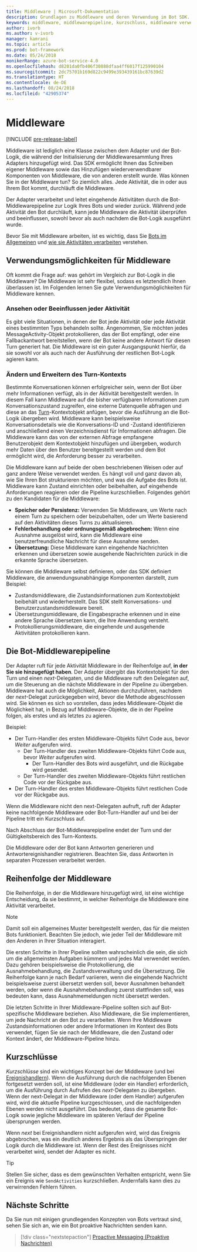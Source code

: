 ```yaml
---
title: Middleware | Microsoft-Dokumentation
description: Grundlagen zu Middleware und deren Verwendung im Bot SDK.
keywords: middleware, middlewarepipeline, kurzschluss, middleware verwendung
author: ivorb
ms.author: v-ivorb
manager: kamrani
ms.topic: article
ms.prod: bot-framework
ms.date: 05/24/2018
monikerRange: azure-bot-service-4.0
ms.openlocfilehash: d8201da0fb406f30888dfaa4ff6017f125990104
ms.sourcegitcommit: 2dc75701b169d822c9499e393439161bc87639d2
ms.translationtype: HT
ms.contentlocale: de-DE
ms.lasthandoff: 08/24/2018
ms.locfileid: "42905374"
---
```

# <a name="middleware"></a>Middleware

[!INCLUDE [pre-release-label](../includes/pre-release-label.md)]

Middleware ist lediglich eine Klasse zwischen dem Adapter und der Bot-Logik, die während der Initialisierung der Middlewaresammlung Ihres Adapters hinzugefügt wird. Das SDK ermöglicht Ihnen das Schreiben eigener Middleware sowie das Hinzufügen wiederverwendbarer Komponenten von Middleware, die von anderen erstellt wurde. Was können Sie in der Middleware tun? So ziemlich alles. Jede Aktivität, die in oder aus Ihrem Bot kommt, durchläuft die Middleware.

Der Adapter verarbeitet und leitet eingehende Aktivitäten durch die Bot-Middlewarepipeline zur Logik Ihres Bots und wieder zurück. Während jede Aktivität den Bot durchläuft, kann jede Middleware die Aktivität überprüfen und beeinflussen, sowohl bevor als auch nachdem die Bot-Logik ausgeführt wurde.

Bevor Sie mit Middleware arbeiten, ist es wichtig, dass Sie [Bots im Allgemeinen](~/v4sdk/bot-builder-basics.md) und [wie sie Aktivitäten verarbeiten](~/v4sdk/bot-builder-concept-activity-processing.md) verstehen.

## <a name="uses-for-middleware"></a>Verwendungsmöglichkeiten für Middleware

Oft kommt die Frage auf: was gehört im Vergleich zur Bot-Logik in die Middleware? Die Middleware ist sehr flexibel, sodass es letztendlich Ihnen überlassen ist. Im Folgenden lernen Sie gute Verwendungsmöglichkeiten für Middleware kennen.

### <a name="looking-at-or-acting-on-every-activity"></a>Ansehen oder Beeinflussen jeder Aktivität

Es gibt viele Situationen, in denen der Bot jede Aktivität oder jede Aktivität eines bestimmten Typs behandeln sollte. Angenommen, Sie möchten jedes MessageActivity-Objekt protokollieren, das der Bot empfängt, oder eine Fallbackantwort bereitstellen, wenn der Bot keine andere Antwort für diesen Turn generiert hat. Die Middleware ist ein guter Ausgangspunkt hierfür, da sie sowohl vor als auch nach der Ausführung der restlichen Bot-Logik agieren kann.

### <a name="modifying-or-enhancing-the-turn-context"></a>Ändern und Erweitern des Turn-Kontexts

Bestimmte Konversationen können erfolgreicher sein, wenn der Bot über mehr Informationen verfügt, als in der Aktivität bereitgestellt werden. In diesem Fall kann Middleware auf die bisher verfügbaren Informationen zum Konversationszustand zugreifen, eine externe Datenquelle abfragen und diese an das [Turn](bot-builder-concept-activity-processing.md#turn-context)-Kontextobjekt anfügen, bevor die Ausführung an die Bot-Logik übergeben wird.
Middleware kann beispielsweise Konversationsdetails wie die Konversations-ID und -Zustand identifizieren und anschließend einen Verzeichnisdienst für Informationen abfragen. Die Middleware kann das von der externen Abfrage empfangene Benutzerobjekt dem Kontextobjekt hinzufügen und übergeben, wodurch mehr Daten über den Benutzer bereitgestellt werden und dem Bot ermöglicht wird, die Anforderung besser zu verarbeiten.

Die Middleware kann auf beide der oben beschriebenen Weisen oder auf ganz andere Weise verwendet werden. Es hängt voll und ganz davon ab, wie Sie Ihren Bot strukturieren möchten, und was die Aufgabe des Bots ist.
Middleware kann Zustand einrichten oder beibehalten, auf eingehende Anforderungen reagieren oder die Pipeline kurzschließen.
Folgendes gehört zu den Kandidaten für die Middleware:

- **Speicher oder Persistenz:** Verwenden Sie Middleware, um Werte nach einem Turn zu speichern oder beizubehalten, oder um Werte basierend auf den Aktivitäten dieses Turns zu aktualisieren.
- **Fehlerbehandlung oder ordnungsgemäß abgebrochen:** Wenn eine Ausnahme ausgelöst wird, kann die Middleware eine benutzerfreundliche Nachricht für diese Ausnahme senden.
- **Übersetzung:** Diese Middleware kann eingehende Nachrichten erkennen und übersetzen sowie ausgehende Nachrichten zurück in die erkannte Sprache übersetzen.

Sie können die Middleware selbst definieren, oder das SDK definiert Middleware, die anwendungsunabhängige Komponenten darstellt, zum Beispiel:

- Zustandsmiddleware, die Zustandsinformationen zum Kontextobjekt beibehält und wiederherstellt. Das SDK stellt Konversations- und Benutzerzustandsmiddleware bereit.
- Übersetzungsmiddleware, die Eingabesprache erkennen und in eine andere Sprache übersetzen kann, die Ihre Anwendung versteht.
- Protokollierungsmiddleware, die eingehende und ausgehende Aktivitäten protokollieren kann.

## <a name="the-bot-middleware-pipeline"></a>Die Bot-Middlewarepipeline

Der Adapter ruft für jede Aktivität Middleware in der Reihenfolge auf, **in der Sie sie hinzugefügt haben**. Der Adapter übergibt das Kontextobjekt für den Turn und einen _next_-Delegaten, und die Middleware ruft den Delegaten auf, um die Steuerung an die nächste Middleware in der Pipeline zu übergeben. Middleware hat auch die Möglichkeit, Aktionen durchzuführen, nachdem der _next_-Delegat zurückgegeben wird, bevor die Methode abgeschlossen wird. Sie können es sich so vorstellen, dass jedes Middleware-Objekt die Möglichkeit hat, in Bezug auf Middleware-Objekte, die in der Pipeline folgen, als erstes und als letztes zu agieren.

Beispiel: 

- Der Turn-Handler des ersten Middleware-Objekts führt Code aus, bevor _Weiter_ aufgerufen wird.
  - Der Turn-Handler des zweiten Middleware-Objekts führt Code aus, bevor _Weiter_ aufgerufen wird.
    - Der Turn-Handler des Bots wird ausgeführt, und die Rückgabe wird gesendet.
  - Der Turn-Handler des zweiten Middleware-Objekts führt restlichen Code vor der Rückgabe aus.
- Der Turn-Handler des ersten Middleware-Objekts führt restlichen Code vor der Rückgabe aus.

Wenn die Middleware nicht den next-Delegaten aufruft, ruft der Adapter keine nachfolgende Middleware oder Bot-Turn-Handler auf und bei der Pipeline tritt ein Kurzschluss auf.

Nach Abschluss der Bot-Middlewarepipeline endet der Turn und der Gültigkeitsbereich des Turn-Kontexts.

Die Middleware oder der Bot kann Antworten generieren und Antwortereignishandler registrieren. Beachten Sie, dass Antworten in separaten Prozessen verarbeitet werden.

## <a name="order-of-middleware"></a>Reihenfolge der Middleware

Die Reihenfolge, in der die Middleware hinzugefügt wird, ist eine wichtige Entscheidung, da sie bestimmt, in welcher Reihenfolge die Middleware eine Aktivität verarbeitet.

> [!NOTE]
> Damit soll ein allgemeines Muster bereitgestellt werden, das für die meisten Bots funktioniert. Beachten Sie jedoch, wie jeder Teil der Middleware mit den Anderen in Ihrer Situation interagiert.

Die ersten Schritte in Ihrer Pipeline sollten wahrscheinlich die sein, die sich um die allgemeinsten Aufgaben kümmern und jedes Mal verwendet werden. Dazu gehören beispielsweise die Protokollierung, die Ausnahmebehandlung, die Zustandsverwaltung und die Übersetzung. Die Reihenfolge kann je nach Bedarf variieren, wenn die eingehende Nachricht beispielsweise zuerst übersetzt werden soll, bevor Ausnahmen behandelt werden, oder wenn die Ausnahmebehandlung zuerst stattfinden soll, was bedeuten kann, dass Ausnahmemeldungen nicht übersetzt werden.

Die letzten Schritte in Ihrer Middleware-Pipeline sollten sich auf Bot-spezifische Middleware beziehen. Also Middleware, die Sie implementieren, um jede Nachricht an den Bot zu verarbeiten. Wenn Ihre Middleware Zustandsinformationen oder andere Informationen im Kontext des Bots verwendet, fügen Sie sie nach der Middleware, die den Zustand oder Kontext ändert, der Middleware-Pipeline hinzu.

## <a name="short-circuiting"></a>Kurzschlüsse

_Kurzschlüsse_ sind ein wichtiges Konzept bei der Middleware (und bei [Ereignishandlern](~/v4sdk/bot-builder-concept-activity-processing.md#response-event-handlers)). Wenn die Ausführung durch die nachfolgenden Ebenen fortgesetzt werden soll, ist eine Middleware (oder ein Handler) erforderlich, um die Ausführung durch Aufrufen des _next_-Delegaten zu übergeben.  Wenn der next-Delegat in der Middleware (oder dem Handler) aufgerufen wird, wird die aktuelle Pipeline kurzgeschlossen, und die nachfolgenden Ebenen werden nicht ausgeführt. Das bedeutet, dass die gesamte Bot-Logik sowie jegliche Middleware im späteren Verlauf der Pipeline übersprungen werden.

Wenn _next_ bei Ereignishandlern nicht aufgerufen wird, wird das Ereignis abgebrochen, was ein deutlich anderes Ergebnis als das Überspringen der Logik durch die Middleware ist. Wenn der Rest des Ereignisses nicht verarbeitet wird, sendet der Adapter es nicht.

> [!TIP]
> Stellen Sie sicher, dass es dem gewünschten Verhalten entspricht, wenn Sie ein Ereignis wie `SendActivities` kurzschließen. Andernfalls kann dies zu verwirrenden Fehlern führen.

## <a name="next-steps"></a>Nächste Schritte

Da Sie nun mit einigen grundlegenden Konzepten von Bots vertraut sind, sehen Sie sich an, wie ein Bot proaktive Nachrichten senden kann.

> [!div class="nextstepaction"]
> [Proactive Messaging (Proaktive Nachrichten)](~/v4sdk/bot-builder-proactive-messages.md)
